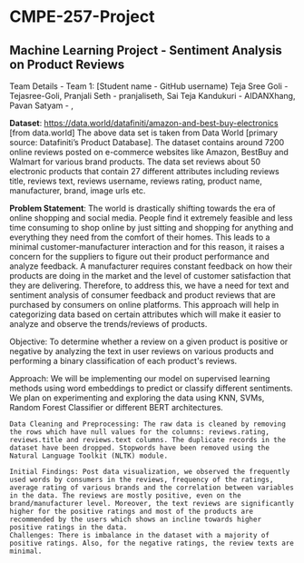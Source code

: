 # CMPE-257-Project
## Machine Learning Project - Sentiment Analysis on Product Reviews

Team Details - Team 1: [Student name - GitHub username)
    Teja Sree Goli - Tejasree-Goli,
    Pranjali Seth - pranjaliseth,
    Sai Teja Kandukuri - AIDANXhang,
    Pavan Satyam - ,

**Dataset**: https://data.world/datafiniti/amazon-and-best-buy-electronics [from data.world]
    The above data set is taken from Data World [primary source: Datafiniti’s Product Database]. The dataset contains around 7200 online reviews posted on e-commerce websites like Amazon, BestBuy and Walmart for various brand products. The data set reviews about 50 electronic products that contain 27 different attributes including reviews title, reviews text, reviews username, reviews rating, product name, manufacturer, brand, image urls etc.
    
**Problem Statement**:
    The world is drastically shifting towards the era of online shopping and social media. People find it extremely feasible and less time consuming to shop online by just sitting and shopping for anything and everything they need from the comfort of their homes. This leads to a minimal customer-manufacturer interaction and for this reason, it raises a concern for the suppliers to figure out their product performance and analyze feedback. A manufacturer requires constant feedback on how their products are doing in the market and the level of customer satisfaction that they are delivering. 
Therefore, to address this, we have a need for text and sentiment analysis of consumer feedback and product reviews that are purchased by consumers on online platforms. This approach will help in categorizing data based on certain attributes which will make it easier to analyze and observe the trends/reviews of products.


Objective: To determine whether a review on a given product is positive or negative by analyzing the text in user reviews on various products and performing a binary classification of each product's reviews.

Approach: We will be implementing our model on supervised learning methods using word embeddings to predict or classify different sentiments. We plan on experimenting and exploring the data using KNN, SVMs, Random Forest Classifier or different BERT architectures.

    Data Cleaning and Preprocessing: The raw data is cleaned by removing the rows which have null values for the columns: reviews.rating, reviews.title and reviews.text columns. The duplicate records in the dataset have been dropped. Stopwords have been removed using the Natural Language Toolkit (NLTK) module.

    Initial Findings: Post data visualization, we observed the frequently used words by consumers in the reviews, frequency of the ratings, average rating of various brands and the correlation between variables in the data. The reviews are mostly positive, even on the brand/manufacturer level. Moreover, the text reviews are significantly higher for the positive ratings and most of the products are recommended by the users which shows an incline towards higher positive ratings in the data.
    Challenges: There is imbalance in the dataset with a majority of positive ratings. Also, for the negative ratings, the review texts are minimal.

